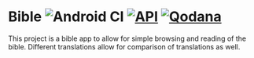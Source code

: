 # Bible ![Android CI](https://github.com/barnhill/Bible/workflows/Android%20CI/badge.svg) [![API](https://img.shields.io/badge/API-21%2B-brightgreen.svg?style=flat)](https://android-arsenal.com/api?level=21) [![Qodana](https://github.com/barnhill/Bible/actions/workflows/code_quality.yml/badge.svg)](https://github.com/barnhill/Bible/actions/workflows/code_quality.yml)
This project is a bible app to allow for simple browsing and reading of the bible.  Different translations allow for comparison of translations as well.
